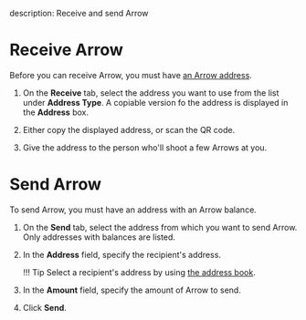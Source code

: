 description: Receive and send Arrow
<!--- END of page meta data -->

# Receive Arrow

Before you can receive Arrow, you must have [an Arrow address](../maintain-addresses/generate-addresses.md).

1. On the **Receive** tab, select the address you want to use from the list under **Address Type**. A copiable version fo the address is displayed in the **Address** box.

1. Either copy the displayed address, or scan the QR code.

1. Give the address to the person who'll shoot a few Arrows at you.

# Send Arrow

To send Arrow, you must have an address with an Arrow balance.

1. On the **Send** tab, select the address from which you want to send Arrow. Only addresses with balances are listed.

1. In the **Address** field, specify the recipient's address.

    !!! Tip
        Select a recipient's address by using [the address book](../maintain-addresses/create-address-book.md).

1. In the **Amount** field, specify the amount of Arrow to send.
1. Click **Send**.
